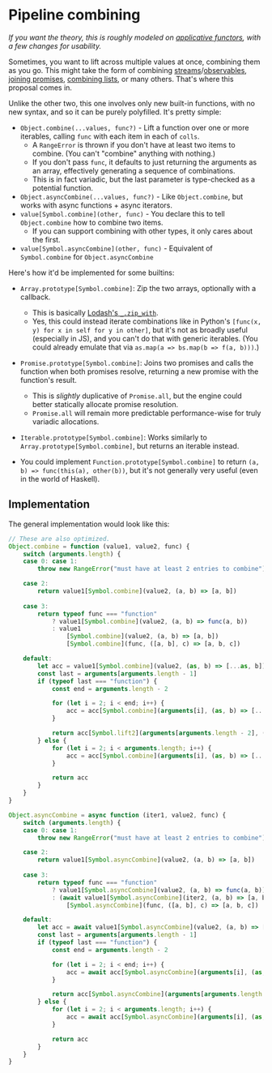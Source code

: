 # Pipeline combining

*If you want the theory, this is roughly modeled on [applicative functors](https://en.wikipedia.org/wiki/Applicative_functor), with a few changes for usability.*

Sometimes, you want to lift across multiple values at once, combining them as you go. This might take the form of combining [streams](https://github.com/paldepind/flyd#flydcombinebody-dependencies)/[observables](http://reactivex.io/rxjs/class/es6/Observable.js~Observable.html#instance-method-combineLatest), [joining promises](http://bluebirdjs.com/docs/api/promise.join.html), [combining lists](https://docs.python.org/3/tutorial/datastructures.html#list-comprehensions), or many others. That's where this proposal comes in.

Unlike the other two, this one involves only new built-in functions, with no new syntax, and so it can be purely polyfilled. It's pretty simple:

- `Object.combine(...values, func?)` - Lift a function over one or more iterables, calling `func` with each item in each of `colls`.
    - A `RangeError` is thrown if you don't have at least two items to combine. (You can't "combine" anything with nothing.)
    - If you don't pass `func`, it defaults to just returning the arguments as an array, effectively generating a sequence of combinations.
    - This is in fact variadic, but the last parameter is type-checked as a potential function.
- `Object.asyncCombine(...values, func?)` - Like `Object.combine`, but works with async functions + async iterators.
- `value[Symbol.combine](other, func)` - You declare this to tell `Object.combine` how to combine two items.
    - If you can support combining with other types, it only cares about the first.
- `value[Symbol.asyncCombine](other, func)` - Equivalent of `Symbol.combine` for `Object.asyncCombine`

Here's how it'd be implemented for some builtins:

- `Array.prototype[Symbol.combine]`: Zip the two arrays, optionally with a callback.
    - This is basically [Lodash's `_.zip_with`](https://lodash.com/docs#zipWith).
    - Yes, this could instead iterate combinations like in Python's `[func(x, y) for x in self for y in other]`, but it's not as broadly useful (especially in JS), and you can't do that with generic iterables. (You could already emulate that via `as.map(a => bs.map(b => f(a, b)))`.)

- `Promise.prototype[Symbol.combine]`: Joins two promises and calls the function when both promises resolve, returning a new promise with the function's result.
    - This is *slightly* duplicative of `Promise.all`, but the engine could better statically allocate promise resolution.
    - `Promise.all` will remain more predictable performance-wise for truly variadic allocations.

- `Iterable.prototype[Symbol.combine]`: Works similarly to `Array.prototype[Symbol.combine]`, but returns an iterable instead.

- You could implement `Function.prototype[Symbol.combine]` to return `(a, b) => func(this(a), other(b))`, but it's not generally very useful (even in the world of Haskell).

## Implementation

The general implementation would look like this:

```js
// These are also optimized.
Object.combine = function (value1, value2, func) {
    switch (arguments.length) {
    case 0: case 1:
        throw new RangeError("must have at least 2 entries to combine")

    case 2:
        return value1[Symbol.combine](value2, (a, b) => [a, b])
    
    case 3:
        return typeof func === "function"
            ? value1[Symbol.combine](value2, (a, b) => func(a, b))
            : value1
                [Symbol.combine](value2, (a, b) => [a, b])
                [Symbol.combine](func, ([a, b], c) => [a, b, c])

    default:
        let acc = value1[Symbol.combine](value2, (as, b) => [...as, b])
        const last = arguments[arguments.length - 1]
        if (typeof last === "function") {
            const end = arguments.length - 2

            for (let i = 2; i < end; i++) {
                acc = acc[Symbol.combine](arguments[i], (as, b) => [...as, b])
            }

            return acc[Symbol.lift2](arguments[arguments.length - 2], (as, b) => last(...as, b))
        } else {
            for (let i = 2; i < arguments.length; i++) {
                acc = acc[Symbol.combine](arguments[i], (as, b) => [...as, b])
            }

            return acc
        }
    }
}

Object.asyncCombine = async function (iter1, value2, func) {
    switch (arguments.length) {
    case 0: case 1:
        throw new RangeError("must have at least 2 entries to combine")

    case 2:
        return value1[Symbol.asyncCombine](value2, (a, b) => [a, b])
    
    case 3:
        return typeof func === "function"
            ? value1[Symbol.asyncCombine](value2, (a, b) => func(a, b))
            : (await value1[Symbol.asyncCombine](iter2, (a, b) => [a, b]))
                [Symbol.asyncCombine](func, ([a, b], c) => [a, b, c])

    default:
        let acc = await value1[Symbol.asyncCombine](value2, (a, b) => [a, b])
        const last = arguments[arguments.length - 1]
        if (typeof last === "function") {
            const end = arguments.length - 2

            for (let i = 2; i < end; i++) {
                acc = await acc[Symbol.asyncCombine](arguments[i], (as, b) => [...as, b])
            }

            return acc[Symbol.asyncCombine](arguments[arguments.length - 2], (as, b) => last(...as, b))
        } else {
            for (let i = 2; i < arguments.length; i++) {
                acc = await acc[Symbol.asyncCombine](arguments[i], (as, b) => [...as, b])
            }

            return acc
        }
    }
}
```
